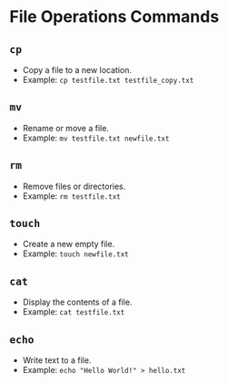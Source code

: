 # File Operations Commands

## `cp`
- Copy a file to a new location.
- Example: `cp testfile.txt testfile_copy.txt`

## `mv`
- Rename or move a file.
- Example: `mv testfile.txt newfile.txt`

## `rm`
- Remove files or directories.
- Example: `rm testfile.txt`

## `touch`
- Create a new empty file.
- Example: `touch newfile.txt`

## `cat`
- Display the contents of a file.
- Example: `cat testfile.txt`

## `echo`
- Write text to a file.
- Example: `echo "Hello World!" > hello.txt`

